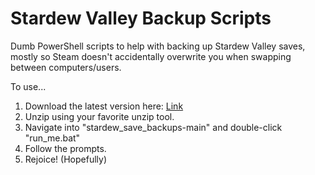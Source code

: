 # Stardew Valley Backup Scripts
Dumb PowerShell scripts to help with backing up Stardew Valley saves, mostly so Steam doesn't accidentally overwrite you when swapping between computers/users.

To use...
1. Download the latest version here: [Link](https://codeload.github.com/epyonavenger/stardew_save_backups/zip/refs/heads/main)
2. Unzip using your favorite unzip tool.
3. Navigate into "stardew_save_backups-main" and double-click "run_me.bat"
4. Follow the prompts.
5. Rejoice! (Hopefully)
